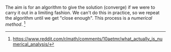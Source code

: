 The aim is for an algorithm to give the solution (converge) if we were to carry it out in a limiting fashion. We can't do this in practice, so we repeat the algorithm until we get "close enough". This process is a *numerical method*. [^1]

[^1]: https://www.reddit.com/r/math/comments/10aetmr/what_actually_is_numerical_analysis/